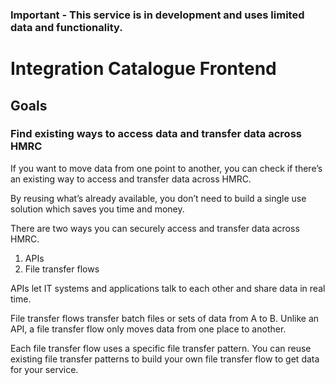 ### Important - This service is in development and uses limited data and functionality.

# Integration Catalogue Frontend
## Goals
### Find existing ways to access data and transfer data across HMRC

If you want to move data from one point to another, you can check if there’s an existing way to access and transfer data across HMRC.

By reusing what’s already available, you don’t need to build a single use solution which saves you time and money.

There are two ways you can securely access and transfer data across HMRC.

1.  APIs
2.  File transfer flows

APIs let IT systems and applications talk to each other and share data in real time.

File transfer flows transfer batch files or sets of data from A to B. Unlike an API, a file transfer flow only moves data from one place to another.

Each file transfer flow uses a specific file transfer pattern. You can reuse existing file transfer patterns to build your own file transfer flow to get data for your service.
